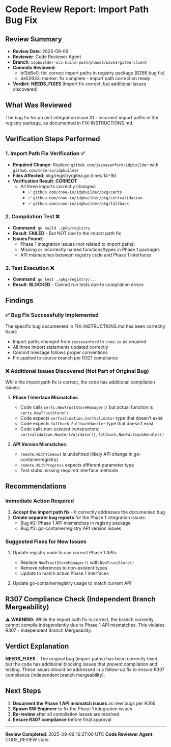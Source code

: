 # Code Review Report: Import Path Bug Fix

## Review Summary
- **Review Date**: 2025-09-09
- **Reviewer**: Code Reviewer Agent
- **Branch**: `idpbuilder-oci-build-push/phase2/wave1/gitea-client`
- **Commits Reviewed**: 
  - bf3d6e0: fix: correct import paths in registry package (R266 bug fix)
  - 4e52633: marker: fix complete - import path correction ready
- **Verdict**: **NEEDS_FIXES** (Import fix correct, but additional issues discovered)

## What Was Reviewed
The bug fix for project integration issue #1 - incorrect import paths in the registry package, as documented in FIX-INSTRUCTIONS.md.

## Verification Steps Performed

### 1. Import Path Fix Verification ✅
- **Required Change**: Replace `github.com/jessesanford/idpbuilder` with `github.com/cnoe-io/idpbuilder`
- **Files Affected**: pkg/registry/gitea.go (lines 14-16)
- **Verification Result**: **CORRECT**
  - All three imports correctly changed:
    - ✅ `github.com/cnoe-io/idpbuilder/pkg/certs`
    - ✅ `github.com/cnoe-io/idpbuilder/pkg/certvalidation`
    - ✅ `github.com/cnoe-io/idpbuilder/pkg/fallback`

### 2. Compilation Test ❌
- **Command**: `go build ./pkg/registry`
- **Result**: **FAILED** - But NOT due to the import path fix
- **Issues Found**:
  - Phase 1 integration issues (not related to import paths)
  - Missing or incorrectly named functions/types in Phase 1 packages
  - API mismatches between registry code and Phase 1 interfaces

### 3. Test Execution ❌
- **Command**: `go test ./pkg/registry/...`
- **Result**: **BLOCKED** - Cannot run tests due to compilation errors

## Findings

### ✅ Bug Fix Successfully Implemented
The specific bug documented in FIX-INSTRUCTIONS.md has been correctly fixed:
- Import paths changed from `jessesanford` to `cnoe-io` as required
- All three import statements updated correctly
- Commit message follows proper conventions
- Fix applied to source branch per R321 compliance

### ❌ Additional Issues Discovered (Not Part of Original Bug)
While the import path fix is correct, the code has additional compilation issues:

1. **Phase 1 Interface Mismatches**:
   - Code calls `certs.NewTrustStoreManager()` but actual function is `certs.NewTrustStore()`
   - Code expects `certvalidation.CertValidator` type that doesn't exist
   - Code expects `fallback.FallbackHandler` type that doesn't exist
   - Code calls non-existent constructors: `certvalidation.NewCertValidator()`, `fallback.NewFallbackHandler()`

2. **API Version Mismatches**:
   - `remote.WithTimeout` is undefined (likely API change in go-containerregistry)
   - `remote.WithProgress` expects different parameter type
   - Test stubs missing required interface methods

## Recommendations

### Immediate Action Required
1. **Accept the import path fix** - It correctly addresses the documented bug
2. **Create separate bug reports** for the Phase 1 integration issues:
   - Bug #2: Phase 1 API mismatches in registry package
   - Bug #3: go-containerregistry API version issues

### Suggested Fixes for New Issues
1. Update registry code to use correct Phase 1 APIs:
   - Replace `NewTrustStoreManager()` with `NewTrustStore()`
   - Remove references to non-existent types
   - Update to match actual Phase 1 interfaces

2. Update go-containerregistry usage to match current API

## R307 Compliance Check (Independent Branch Mergeability)
⚠️ **WARNING**: While the import path fix is correct, the branch currently cannot compile independently due to Phase 1 API mismatches. This violates R307 - Independent Branch Mergeability.

## Verdict Explanation
**NEEDS_FIXES** - The original bug (import paths) has been correctly fixed, but the code has additional blocking issues that prevent compilation and testing. These issues should be addressed in a follow-up fix to ensure R307 compliance (independent branch mergeability).

## Next Steps
1. **Document the Phase 1 API mismatch issues** as new bugs per R266
2. **Spawn SW Engineer** to fix the Phase 1 integration issues
3. **Re-review** after all compilation issues are resolved
4. **Ensure R307 compliance** before final approval

---
**Review Completed**: 2025-09-09 16:27:00 UTC
**Code Reviewer Agent**: CODE_REVIEW state